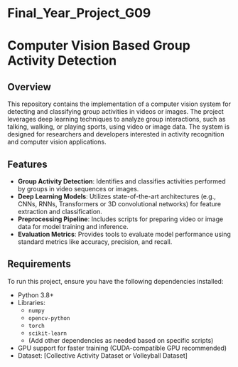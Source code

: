 # Final_Year_Project_G09
# Computer Vision Based Group Activity Detection

## Overview
This repository contains the implementation of a computer vision system for detecting and classifying group activities in videos or images. The project leverages deep learning techniques to analyze group interactions, such as talking, walking, or playing sports, using video or image data. The system is designed for researchers and developers interested in activity recognition and computer vision applications.

## Features
- **Group Activity Detection**: Identifies and classifies activities performed by groups in video sequences or images.
- **Deep Learning Models**: Utilizes state-of-the-art architectures (e.g., CNNs, RNNs, Transformers or 3D convolutional networks) for feature extraction and classification.
- **Preprocessing Pipeline**: Includes scripts for preparing video or image data for model training and inference.
- **Evaluation Metrics**: Provides tools to evaluate model performance using standard metrics like accuracy, precision, and recall.

## Requirements
To run this project, ensure you have the following dependencies installed:
- Python 3.8+
- Libraries: 
  - `numpy`
  - `opencv-python`
  - `torch` 
  - `scikit-learn`
  - (Add other dependencies as needed based on specific scripts)
- GPU support for faster training (CUDA-compatible GPU recommended)
- Dataset: [Collective Activity Dataset or Volleyball Dataset]

